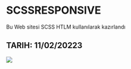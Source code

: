 # SCSSRESPONSIVE

<p> Bu Web sitesi SCSS HTLM kullanılarak kazırlandı</p>

<h2>TARIH: 11/02/20223</h2>

![](/assets/img/SCSSResponsiveWeb.gif)